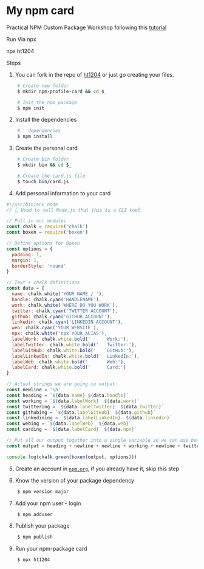 # My npm card

Practical NPM Custom Package Workshop following this [tutorial](https://github.com/makeitrealcamp/taller-pubicar-paquete-npm)

Run
Via npx

npx ht1204

Steps

1. You can fork in the repo of [ht1204](https://github.com/ht1204/npm-profile-card) or just go creating your files.

```bash
    # Create new folder
    $ mkdir npm-profile-card && cd $_

    # Init the npm package
    $ npm init
```


2. Install the dependencies
```bash
    #   dependencies
    $ npm install
```


3. Create the personal card
```bash
    # Create bin folder
    $ mkdir bin && cd $_

    # Create the card.js file
    $ touch bin/card.js
```

4. Add personal information to your card
```javascript
#!/usr/bin/env node
// 👆 Used to tell Node.js that this is a CLI tool

// Pull in our modules
const chalk = require('chalk')
const boxen = require('boxen')

// Define options for Boxen
const options = {
  padding: 1,
  margin: 1,
  borderStyle: 'round'
}

// Text + chalk definitions
const data = {
  name: chalk.white('YOUR NAME / '),
  handle: chalk.cyan('HANDLENAME'),
  work: chalk.white('WHERE DO YOU WORK'),
  twitter: chalk.cyan('TWITTER ACCOUNT'),
  github: chalk.cyan('GITHUB ACCOUNT'),
  linkedin: chalk.cyan('LINKEDIN ACCOUNT'),
  web: chalk.cyan('YOUR WEBSITE'),
  npx: chalk.white('npx YOUR_ALIAS'),
  labelWork: chalk.white.bold('      Work:'),
  labelTwitter: chalk.white.bold('   Twitter:'),
  labelGitHub: chalk.white.bold('    GitHub:'),
  labelLinkedIn: chalk.white.bold('  LinkedIn:'),
  labelWeb: chalk.white.bold('       Web:'),
  labelCard: chalk.white.bold('      Card:')
}

// Actual strings we are going to output
const newline = '\n'
const heading = `${data.name} ${data.handle}`
const working = `${data.labelWork}  ${data.work}`
const twittering = `${data.labelTwitter}  ${data.twitter}`
const githubing = `${data.labelGitHub}  ${data.github}`
const linkedining = `${data.labelLinkedIn}  ${data.linkedin}`
const webing = `${data.labelWeb}  ${data.web}`
const carding = `${data.labelCard}  ${data.npx}`

// Put all our output together into a single variable so we can use boxen effectively
const output = heading + newline + newline + working + newline + twittering + newline + githubing + newline + linkedining + newline + webing + newline + newline + carding

console.log(chalk.green(boxen(output, options)))

```

5. Create an account in [`npm.org`](npm.org), if you already have it, skip this step

6. Know the version of your package dependency

```bash
    $ npm version major
```

7. Add your npm user - login

```bash
    $ npm adduser
```

8. Publish your package

```bash
    $ npm publish
```

9. Run your npm-package card

```bash
    $ npx ht1204
```

